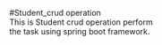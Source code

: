 #Student_crud operation <br>
This is  Student crud operation perform<br> the task using spring boot framework.
